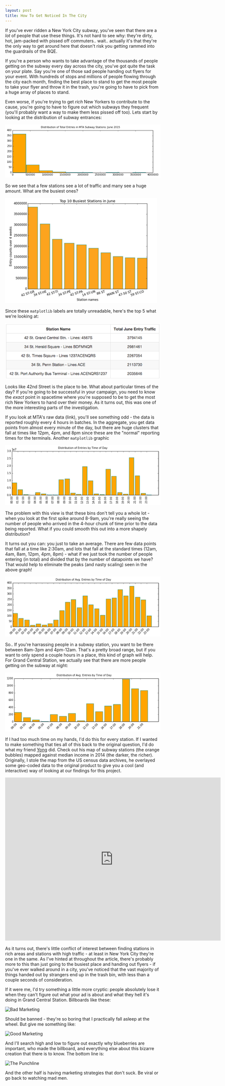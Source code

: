 ```yaml
---
layout: post
title: How To Get Noticed In The City
---
```


If you've ever ridden a New York City subway, you've seen that there are a *lot* of people that use these things. It's not hard to see why: they're dirty, hot, jam-packed with pissed off commuters.. wait.. actually it's that they're the only way to get around here that doesn't risk you getting rammed into the guardrails of the BQE.

If you're a person who wants to take advantage of the thousands of people getting on the subway every day across the city, you've got quite the task on your plate. Say you're one of those sad people handing out flyers for your event. With hundreds of stops and millions of people flowing through the city each month, finding the best place to stand to get the most people to take your flyer and throw it in the trash, you're going to have to pick from a huge array of places to stand.

Even worse, if you're trying to get *rich* New Yorkers to contribute to the cause, you're going to have to figure out which subways they frequent (you'll probably want a way to make them less pissed off too). Lets start by looking at the distribution of subway entrances:

![Distribution of Subway Entrances In June By Station](https://raw.githubusercontent.com/derekjanni/derekjanni.github.io/master/images/dist%20of%20subway%20traffic.png)

So we see that a few stations see a lot of traffic and many see a huge amount. What are the busiest ones?

![MTA Subway Stations With Highest Entry Traffic in June](https://raw.githubusercontent.com/derekjanni/derekjanni.github.io/master/images/Screen%20Shot%202015-07-06%20at%2012.54.01%20PM.png)

Since these `matplotlib` labels are totally unreadable, here's the top 5 what we're looking at:


![Table of Subway Station Traffic](https://raw.githubusercontent.com/derekjanni/derekjanni.github.io/master/images/Screen%20Shot%202015-07-06%20at%201.03.12%20PM.png)

Looks like 42nd Street is the place to be. What about particular times of the day? If you're going to be successful in your campaign, you need to know the _exact_ point in spacetime where you're supposed to be to get the most rich New Yorkers to hand over their money. As it turns out, this was one of the more interesting parts of the investigation.

If you look at MTA's raw data (link), you'll see something odd - the data is reported roughly every 4 hours in batches. In the aggregate, you get data points from almost every minute of the day, but there are huge clusters that fall at times like 12pm, 4pm, and 8pm since these are the "normal" reporting times for the terminals. Another `matplotlib` graphic

![Rough Distribution MTA Subway Entrances by Time of Day in June](https://raw.githubusercontent.com/derekjanni/derekjanni.github.io/master/images/benson%20first%20attempt%20binning.png)

The problem with this view is that these bins don't tell you a whole lot - when you look at the first spike around 8-9am, you're really seeing the number of people who arrived in the 4-hour chunk of time prior to the data being reported. What if you could smooth this out into a more shapely distribution?

It turns out you can: you just to take an average. There are few data points that fall at a time like 2:30am, and lots that fall at the standard times (12am, 4am, 8am, 12pm, 4pm, 8pm) - what if we just took the number of people entering (in total) and divided that by the number of datapoints we have? That would help to eliminate the peaks (and nasty scaling) seen in the above graph!

![Smoothed Distribution of MTA Subway Entrances by Time of Day in June](https://raw.githubusercontent.com/derekjanni/derekjanni.github.io/master/images/binning%20round%202.png)

So.. If you're harrassing people in a subway station, you want to be there between 8am-3pm and 4pm-12am. That's a pretty broad range, but if you want to only spend a couple hours in a place, this kind of graph will help. For Grand Central Station, we actually see that there are more people getting on the subway at night:

![Grand Central Station Hourly Data](https://raw.githubusercontent.com/derekjanni/derekjanni.github.io/master/images/GST%20binning.png)

If I had too much time on my hands, I'd do this for every station. If I wanted to make something that ties all of this back to the original question, I'd do what my friend <a href ="http://www.yongcho.com/">Yong</a> did. Check out his map of subway stations (the orange bubbles) mapped against median income in 2014 (the darker, the richer). Originally, I stole the map from the US census data archives, he overlayed some geo-coded data to the original product to give you a cool (and interactive) way of looking at our findings for this project.

<iframe width="700" height="530" frameborder="0" scrolling="no" marginheight="0" marginwidth="0" src="http://yongcho.maps.arcgis.com/apps/Embed/index.html?webmap=fb685d8082c64d7c94ff27e23434e8c5&amp;extent=-74.0967,40.6705,-73.7794,40.8128&amp;zoom=true&amp;scale=true&amp;theme=light"></iframe>

As it turns out, there's little conflict of interest between finding stations in rich areas and stations with high traffic - at least in New York City they're one in the same. As I've hinted at throughout the article, there's probably more to this than just going to the busiest place and handing out flyers - if you've ever walked around in a city, you've noticed that the vast majority of things handed out by strangers end up in the trash bin, with less than a couple seconds of consideration.

If it were me, I'd try something a little more cryptic: people absolutely lose it when they can't figure out what your ad is about and what they hell it's doing in Grand Central Station. Billboards like these:

![Bad Marketing](http://cdn2.business2community.com/wp-content/uploads/2014/05/Forever-21-billboard.jpg)

Should be banned - they're so boring that I practically fall asleep at the wheel. But give me something like:

![Good Marketing](http://www.liberalamerica.org/wp-content/uploads/2013/10/blueberry-billboard.jpg)

And I'll search high and low to figure out exactly why blueberries are important, who made the billboard, and everything else about this bizarre creation that there is to know. The bottom line is:

![The Punchline](http://www.thenerd411.com/wp-content/uploads/2015/04/knowing-is-half-the-battlejpg1425907458645.jpeg)

And the other half is having marketing strategies that don't suck. Be viral or go back to watching mad men.
